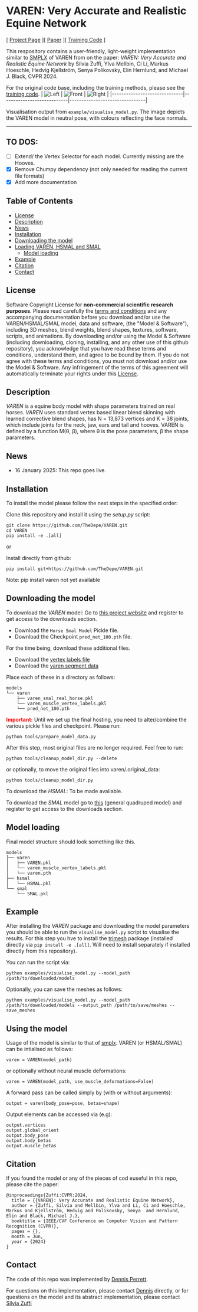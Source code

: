 # VAREN: Very Accurate and Realistic Equine Network

[ [Project Page](https://varen.is.tue.mpg.de/) ][ [Paper](https://openaccess.thecvf.com/content/CVPR2024/papers/Zuffi_VAREN_Very_Accurate_and_Realistic_Equine_Network_CVPR_2024_paper.pdf) ][ [Training Code](https://github.com/silviazuffi/varen) ]

This respository contains a user-friendly, light-weight implementation similar to [SMPLX](https://github.com/vchoutas/smplx/) of VAREN from on the paper: *VAREN: Very Accurate and Realistic Equine Network* by Silvia Zuffi, Ylva Mellbin, Ci Li, Markus Hoeschle, Hedvig Kjellström, Senya Polikovsky, Elin Hernlund, and Michael J. Black, CVPR 2024.


For the original code base, including the training methods, please see the [training code](https://github.com/silviazuffi/varen).
| ![Left](images/rightside.png) | ![Front](images/front.png) | ![Right](images/leftside.png) |
|------------------------------|----------------------------|--------------------------------|


Visualisation output from `example/visualise_model.py`. The image depicts the VAREN model in neutral pose, with colours reflecting the face normals.

---

## TO DOS:
- [ ] Extend/ the Vertex Selector for each model. Currently missing are the Hooves.  
- [x] Remove Chumpy dependency (not only needed for reading the current file formats)
- [x] Add more documentation

## Table of Contents
  * [License](#license)
  * [Description](#description)
  * [News](#news)
  * [Installation](#installation)
  * [Downloading the model](#downloading-the-model)
  * [Loading VAREN, HSMAL and SMAL](#loading-VAREN-HSMAL-and-SMAL) 
    * [Model loading](#model-loading)
  * [Example](#example)
  * [Citation](#citation)
  * [Contact](#contact)

## License

Software Copyright License for **non-commercial scientific research purposes**.
Please read carefully the [terms and conditions](https://github.com/TheDepe/VAREN/blob/master/LICENSE) and any accompanying documentation before you download and/or use the VAREN/HSMAL/SMAL model, data and software, (the "Model & Software"), including 3D meshes, blend weights, blend shapes, textures, software, scripts, and animations. By downloading and/or using the Model & Software (including downloading, cloning, installing, and any other use of this github repository), you acknowledge that you have read these terms and conditions, understand them, and agree to be bound by them. If you do not agree with these terms and conditions, you must not download and/or use the Model & Software. Any infringement of the terms of this agreement will automatically terminate your rights under this [License](./LICENSE).


## Description

*VAREN* is a equine body model with shape parameters trained on real horses. *VAREN* uses standard vertex based linear blend skinning with learned corrective blend
shapes, has N = 13,873 vertices and K = 38 joints,
which include joints for the neck, jaw, ears and tail and hooves. 
VAREN is defined by a function M(θ, β), where θ is the pose parameters, β the shape parameters.

## News

- 16 January 2025: This repo goes live.

## Installation

To install the model please follow the next steps in the specified order:

Clone this repository and install it using the *setup.py* script: 
```Shell
git clone https://github.com/TheDepe/VAREN.git
cd VAREN
pip install -e .[all] 
```

or 

Install directly from github: 
```Shell
pip install git+https://github.com/TheDepe/VAREN.git
```

Note: pip install varen not yet available



## Downloading the model

To download the *VAREN* model:
Go to [this project website](https://varen.is.tue.mpg.de/) and register to get access to the downloads section. 
- Download the `Horse Smal Model` Pickle file.
- Download the Checkpoint `pred_net_100.pth` file.

For the time being, download these additional files. 
- Download the [vertex labels file](https://raw.githubusercontent.com/silviazuffi/varen/master/varen/model/varen_muscle_vertex_labels.npy)
- Download the [varen segment data](https://raw.githubusercontent.com/silviazuffi/varen/master/varen/model/varen_smal_real_horse_seg_data.pkl)

Place each of these in a directory as follows:
```
models
└── varen
    ├── varen_smal_real_horse.pkl
    └── varen_muscle_vertex_labels.pkl
    └── pred_net_100.pth
```

**<span style="color:red">Important:</span>** Until we set up the final hosting, you need to alter/combine the various pickle files and checkpoint. Please run:

```
python tools/prepare_model_data.py
```
After this step, most original files are no longer required. Feel free to run:
```
python tools/cleanup_model_dir.py --delete 
```
or optionally, to move the original files into varen/.original_data:
```
python tools/cleanup_model_dir.py 
```

To download the *HSMAL*: To be made available. 

To download the *SMAL* model go to [this](https://smal.is.tue.mpg.de/) (general quadruped model) and register to get access to the downloads section. 




## Model loading
Final model structure should look something like this. 

```
models
├── varen
│   ├── VAREN.pkl
│   └── varen_muscle_vertex_labels.pkl
│   └── varen.pth
├── hsmal
│   └── HSMAL.pkl
└── smal
    └── SMAL.pkl
```

## Example

After installing the *VAREN* package and downloading the model parameters you should be able to run the `visualise_model.py` script to visualise the results. For this step you hve to install the [trimesh](https://trimsh.org/) package (installed directly via `pip install -e .[all]`. Will need to install separately if installed directly from this repository).

You can run the script via:

```
python examples/visualise_model.py --model_path /path/to/downloaded/models
```
Optionally, you can save the meshes as follows:
```
python examples/visualise_model.py --model_path /path/to/downloaded/models --output_path /path/to/save/meshes --save_meshes
```

## Using the model

Usage of the model is similar to that of [smplx](https://github.com/vchoutas/smplx/). VAREN (or HSMAL/SMAL) can be intialised as follows:
```
varen = VAREN(model_path)
``` 
or optionally without neural muscle deformations:
```
varen = VAREN(model_path, use_muscle_deformations=False)
```

A forward pass can be called simply by (with or without arguments):
```
output = varen(body_pose=pose, betas=shape)
```

Output elements can be accessed via (e.g):
```
output.vertices
output.global_orient
output.body_pose
output.body_betas
output.muscle_betas
```


## Citation

If you found the model or any of the pieces of cod euseful in this repo, please cite the paper:

```
@inproceedings{Zuffi:CVPR:2024,  
  title = {{VAREN}: Very Accurate and Realistic Equine Network},  
  author = {Zuffi, Silvia and Mellbin, Ylva and Li, Ci and Hoeschle, Markus and Kjellström, Hedvig and Polikovsky, Senya  and Hernlund, Elin and Black, Michael J.},  
  booktitle = {IEEE/CVF Conference on Computer Vision and Pattern Recognition (CVPR)},  
  pages = {},
  month = Jun,
  year = {2024}
}

```
## Contact

The code of this repo was implemented by [Dennis Perrett](dennis.perrett@tuebingen.mpg.de).

For questions on this implementation, please contact [Dennis](dennis.perrett@tuebingen.mpg.de) directly, or for questions on the model and its abstract implementation, please contact [Silvia Zuffi](silvia.zuffi@tuebingen.mpg.de)